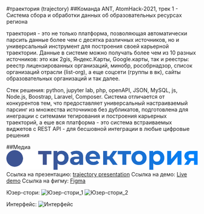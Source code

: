 #траектория (trajectory)
##Команда ANT, AtomHack-2021, трек 1 - Система сбора и обработки данных об образовательных ресурсах региона

траектория - это не только платформа, позволяющая автоматически парсить данные более чем с десятка различных источников, но и универсальный инструмент для построения своей карьерной траектории. Данные в системе можно получать более чем из 10 разных источников: это как 2gis, Яндекс.Карты, Google.карты, так и реестры: реестр лицензированных организаций, минобр, рособрнадзор, список организаций отрасли (list-org), а еще соцсети (группы в вк), сайты образовательных организаций и так далее.

Стек решения: python, jupyter lab, php, openAPI, JSON, MySQL, js, Node.js, Boostrap, Laravel, Сomposer.
Система отличается от конкурентов тем, что предоставляет универсальный настраиваемый парсинг из множества источников без дубликатов, подготовлена для инеграции с ситемами тегирования и построения карьерных траекторий, а еше вся платформа - это система встраиваемых виджетов с REST API - для бесшовной интеграции в любые цифровые решения

##Медиа
![Логотип](/media/logo.png)
Ссылка на презентацию: [trajectory presentation](https://www.canva.com/design/DAEocbbvegc/dh96C_M9D-wgHtFIPm2Y_A/view?utm_content=DAEocbbvegc&utm_campaign=designshare&utm_medium=link&utm_source=publishsharelink)
Ссылка на демо: [Live demo](http://alpo.pro/)
Ссылка на фигму: [Figma](https://www.figma.com/file/9GoR4sCu6SeJJjFO2STXTh/Traektory)

Юзер-стори:
![Юзер-стори_1](/media/userstory01.gif)
![Юзер-стори_2](/media/userstory02.gif)

Интерфейс:
![Интерфейс](/media/interface.gif)

